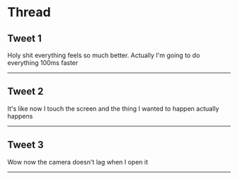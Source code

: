 # Thread

## Tweet 1

Holy shit everything feels so much better. Actually I'm going to do everything 100ms faster

---

## Tweet 2

It's like now I touch the screen and the thing I wanted to happen actually happens

---

## Tweet 3

Wow now the camera doesn't lag when I open it

---

